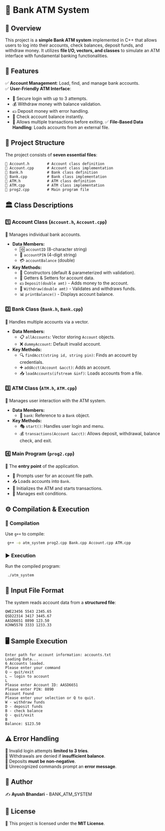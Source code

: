 # 🚀 Bank ATM System

## 📌 Overview
This project is a **simple Bank ATM system** implemented in C++ that allows users to log into their accounts, check balances, deposit funds, and withdraw money. It utilizes **file I/O, vectors, and classes** to simulate an ATM interface with fundamental banking functionalities.

## 🎯 Features
✅ **Account Management**: Load, find, and manage bank accounts.  
✅ **User-Friendly ATM Interface**:
   - 🔑 Secure login with up to 3 attempts.
   - 💰 Withdraw money with balance validation.
   - 💵 Deposit money with error handling.
   - 🏦 Check account balance instantly.
   - 🔄 Allows multiple transactions before exiting.
✅ **File-Based Data Handling**: Loads accounts from an external file.

## 📂 Project Structure
The project consists of **seven essential files**:

```
📜 Account.h        # Account class definition
📜 Account.cpp      # Account class implementation
📜 Bank.h           # Bank class definition
📜 Bank.cpp         # Bank class implementation
📜 ATM.h            # ATM class definition
📜 ATM.cpp          # ATM class implementation
📜 prog2.cpp        # Main program file
```

## 🏛️ Class Descriptions
### 1️⃣ **Account Class (`Account.h`, `Account.cpp`)**
🔹 Manages individual bank accounts.
- **Data Members:**
  - 🆔 `accountID` (8-character string)
  - 🔢 `accountPIN` (4-digit string)
  - 💳 `accountBalance` (double)
- **Key Methods:**
  - 📌 Constructors (default & parameterized with validation).
  - 🔄 Getters & Setters for account data.
  - 💵 `Deposit(double amt)` - Adds money to the account.
  - 🏧 `Withdraw(double amt)` - Validates and withdraws funds.
  - 📊 `printBalance()` - Displays account balance.

### 2️⃣ **Bank Class (`Bank.h`, `Bank.cpp`)**
🔹 Handles multiple accounts via a vector.
- **Data Members:**
  - 📋 `allAccounts`: Vector storing `Account` objects.
  - ❌ `dummyAccount`: Default invalid account.
- **Key Methods:**
  - 🔍 `findAcct(string id, string pin)`: Finds an account by credentials.
  - ➕ `addAcct(Account &acct)`: Adds an account.
  - 📥 `loadAccounts(ifstream &inf)`: Loads accounts from a file.

### 3️⃣ **ATM Class (`ATM.h`, `ATM.cpp`)**
🔹 Manages user interaction with the ATM system.
- **Data Members:**
  - 🏦 `bank`: Reference to a `Bank` object.
- **Key Methods:**
  - 🎭 `start()`: Handles user login and menu.
  - 💰 `transactions(Account &acct)`: Allows deposit, withdrawal, balance check, and exit.

### 4️⃣ **Main Program (`prog2.cpp`)**
🚀 The **entry point** of the application.
- 📂 Prompts user for an account file path.
- 📥 Loads accounts into `Bank`.
- 🏧 Initializes the ATM and starts transactions.
- 🔄 Manages exit conditions.

## ⚙️ Compilation & Execution
### 🔨 **Compilation**
Use `g++` to compile:
```sh
 g++ -o atm_system prog2.cpp Bank.cpp Account.cpp ATM.cpp
```

### ▶️ **Execution**
Run the compiled program:
```sh
 ./atm_system
```

## 📜 Input File Format
The system reads account data from a **structured file**:
```txt
QWE23456 5543 2345.65
QSD22314 3417 3445.67
AASD6651 8890 123.50
HJHW5578 3333 1233.33
```

## 🖥️ Sample Execution
```
Enter path for account information: accounts.txt
Loading Data...
6 Accounts loaded.
Please enter your command
Q – quit/exit
L – login to account
L
Please enter Account ID: AASD6651
Please enter PIN: 8890
Account Found
Please enter your selection or Q to quit.
W - withdraw funds
D - deposit funds
B - check balance
Q - quit/exit
B
Balance: $123.50
```

## ⚠️ Error Handling
🔴 Invalid login attempts **limited to 3 tries**.  
🔴 Withdrawals are denied if **insufficient balance**.  
🔴 Deposits **must be non-negative**.  
🔴 Unrecognized commands prompt an **error message**.  

## 👤 Author
✍️ **Ayush Bhandari** - BANK_ATM_SYSTEM

## 📜 License
📄 This project is licensed under the **MIT License**.

